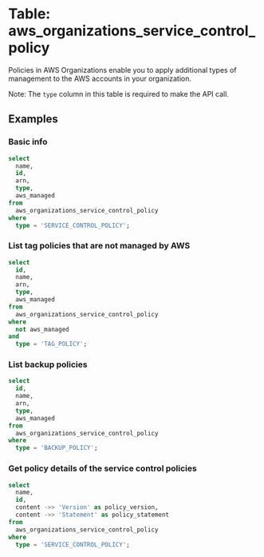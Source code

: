 # Table: aws_organizations_service_control_policy

Policies in AWS Organizations enable you to apply additional types of management to the AWS accounts in your organization.

Note: The `type` column in this table is required to make the API call.

## Examples

### Basic info

```sql
select
  name,
  id,
  arn,
  type,
  aws_managed
from
  aws_organizations_service_control_policy
where
  type = 'SERVICE_CONTROL_POLICY';
```

### List tag policies that are not managed by AWS

```sql
select
  id,
  name,
  arn,
  type,
  aws_managed
from
  aws_organizations_service_control_policy
where
  not aws_managed
and
  type = 'TAG_POLICY';
```

### List backup policies

```sql
select
  id,
  name,
  arn,
  type,
  aws_managed
from
  aws_organizations_service_control_policy
where
  type = 'BACKUP_POLICY';
```

### Get policy details of the service control policies

```sql
select
  name,
  id,
  content ->> 'Version' as policy_version,
  content ->> 'Statement' as policy_statement
from
  aws_organizations_service_control_policy
where
  type = 'SERVICE_CONTROL_POLICY';
```
